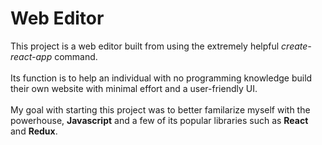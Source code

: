 # Web Editor
This project is a web editor built from using the extremely helpful *create-react-app* command. 
</br></br>
Its function is to help an individual with no programming knowledge build their own website with minimal effort and a user-friendly UI.
</br></br>
My goal with starting this project was to better familarize myself with the powerhouse, **Javascript** and a few of its popular libraries such as **React** and **Redux**.

